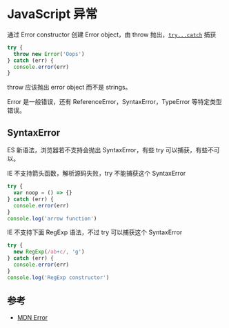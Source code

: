 # JavaScript 异常

通过 Error constructor 创建 Error object，由 throw 抛出，[`try...catch`](try.md) 捕获

```js
try {
  throw new Error('Oops')
} catch (err) {
  console.error(err)
}
```

throw 应该抛出 error object 而不是 strings。

Error 是一般错误，还有 ReferenceError，SyntaxError，TypeError 等特定类型错误。

## SyntaxError

ES 新语法，浏览器若不支持会抛出 SyntaxError，有些 try 可以捕获，有些不可以。

IE 不支持箭头函数，解析源码失败，try 不能捕获这个 SyntaxError

```js
try {
  var noop = () => {}
} catch (err) {
  console.error(err)
}
console.log('arrow function')
```

IE 不支持下面 RegExp 语法，不过 try 可以捕获这个 SyntaxError

```js
try {
  new RegExp(/ab+c/, 'g')
} catch (err) {
  console.error(err)
}
console.log('RegExp constructor')
```

## 参考

- [MDN Error](https://developer.mozilla.org/en-US/docs/Web/JavaScript/Reference/Global_Objects/Error)
